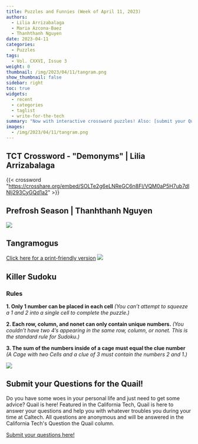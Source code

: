 ```yaml
---
title: Puzzles and Funnies (Week of April 11, 2023)
authors:
  - Lilia Arrizabalaga
  - Maria Azcona-Baez
  - Thanhthanh Nguyen
date: 2023-04-11
categories:
  - Puzzles
tags:
  - Vol. CXXVI, Issue 3
weight: 0
thumbnail: /img/2023/04/11/tangram.png
show_thumbnail: false
sidebar: right
toc: true
widgets:
  - recent
  - categories
  - taglist
  - write-for-the-tech
summary: "Now with interactive crossword puzzles! Also: [submit your Questions for the Quail!](https://forms.gle/2ykWsPFHgtYE3B6k6)"
images:
  - /img/2023/04/11/tangram.png
---
```


## TCT Crossword - "Demonyms" | Lilia Arrizabalaga
{{< crossword "https://crosshare.org/embed/SOLTe2g6eLNReGC6n8Fl/VQM0aP5H7ub7dlNlj293CyGQd1a2" >}}

## Prefrosh Season | Thanhthanh Nguyen
![](/img/2023/04/11/Thanhthanh_Comic.PNG)

## Tangramogus
[Click here for a print-friendly version](/img/2023/04/11/tangramogus.pdf)
![](/img/2023/04/11/tangram.png)

## Killer Sudoku
### Rules
**1. Only 1 number can be placed in each cell**
*(You can’t attempt to squeeze a 1 and 2 into a single cell to complete the puzzle.)*

**2. Each row, column, and nonet can only contain unique numbers.**
*(You couldn’t have two 4’s appearing in the same row, column, or nonet. This is the standard rule for Sudoku.)*

**3. The sum of the numbers inside of a cage must equal the clue number**
*(A Cage with two Cells and a clue of 3 must contain the numbers 2 and 1.)*

![](/img/2023/04/11/killer-sudoku.png)

## Submit your Questions for the Quail!
Do you have some woes in your personal life and just need to get some advice? Quail is here! Featured in the California Tech, Quail is here to answer your questions and help you with whatever troubles you during your time at Caltech. All questions are anonymous and will be answered in the California Tech's Question the Quail column.

[Submit your questions here!](https://forms.gle/2ykWsPFHgtYE3B6k6)
